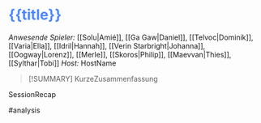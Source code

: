 # <font color = 4d88fd>{{title}}</font>

_Anwesende Spieler:_ [[Solu|Amié]], [[Ga Gaw|Daniel]], [[Telvoc|Dominik]], [[Varia|Ella]], [[Idril|Hannah]], [[Verin Starbright|Johanna]], [[Oogway|Lorenz]], [[Merle]], [[Skoros|Philip]], [[Maevvan|Thies]], [[Sylthar|Tobi]]
_Host:_ HostName

>[!SUMMARY]
>KurzeZusammenfassung

SessionRecap

#analysis